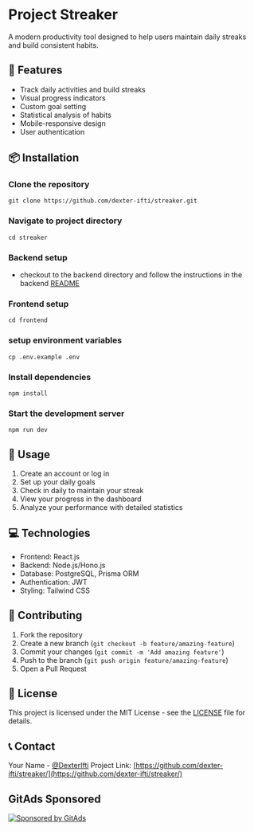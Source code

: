 # Project Streaker

A modern productivity tool designed to help users maintain daily streaks and build consistent habits.

## 🚀 Features

- Track daily activities and build streaks
- Visual progress indicators
- Custom goal setting
- Statistical analysis of habits
- Mobile-responsive design
- User authentication

## 📦 Installation

### Clone the repository
`git clone https://github.com/dexter-ifti/streaker.git`

### Navigate to project directory
`cd streaker`

### Backend setup
- checkout to the backend directory and follow the instructions in the backend [README](streaker-backend/README.md)

### Frontend setup
`cd frontend`

### setup environment variables
`cp .env.example .env`

### Install dependencies
`npm install`

### Start the development server
`npm run dev`


## 🔧 Usage

1. Create an account or log in
2. Set up your daily goals
3. Check in daily to maintain your streak
4. View your progress in the dashboard
5. Analyze your performance with detailed statistics

## 💻 Technologies

- Frontend: React.js
- Backend: Node.js/Hono.js
- Database: PostgreSQL, Prisma ORM
- Authentication: JWT
- Styling: Tailwind CSS

## 🤝 Contributing

1. Fork the repository
2. Create a new branch (`git checkout -b feature/amazing-feature`)
3. Commit your changes (`git commit -m 'Add amazing feature'`)
4. Push to the branch (`git push origin feature/amazing-feature`)
5. Open a Pull Request

## 📝 License

This project is licensed under the MIT License - see the [LICENSE](LICENSE) file for details.

## 📞 Contact

Your Name - [@DexterIfti](https://twitter.com/DexterIfti)
Project Link: [https://github.com/dexter-ifti/streaker/](https://github.com/dexter-ifti/streaker/)


## GitAds Sponsored
[![Sponsored by GitAds](https://gitads.dev/v1/ad-serve?source=dexter-ifti/streaker@github)](https://gitads.dev/v1/ad-track?source=dexter-ifti/streaker@github)


